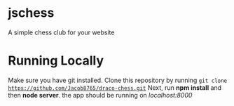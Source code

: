 # jschess

A simple chess club for your website

# Running Locally

Make sure you have git installed. Clone this repository by running <code>git clone https://github.com/Jacob8765/draco-chess.git</code> Next, run <b>npm install</b> and then <b>node server</b>. the app should be running on <i>localhost:8000</i>